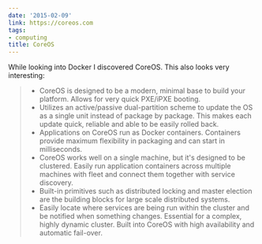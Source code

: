 ```yaml
---
date: '2015-02-09'
link: https://coreos.com
tags:
- computing
title: CoreOS
---
```


While looking into Docker I discovered CoreOS. This also looks very interesting:

>- CoreOS is designed to be a modern, minimal base to build your platform. Allows for very quick PXE/iPXE booting.
>- Utilizes an active/passive dual-partition scheme to update the OS as a single unit instead of package by package. This makes each update quick, reliable and able to be easily rolled back.
>- Applications on CoreOS run as Docker containers. Containers provide maximum flexibility in packaging and can start in milliseconds.
>- CoreOS works well on a single machine, but it's designed to be clustered. Easily run application containers across multiple machines with fleet and connect them together with service discovery.
>- Built-in primitives such as distributed locking and master election are the building blocks for large scale distributed systems.
>- Easily locate where services are being run within the cluster and be notified when something changes. Essential for a complex, highly dynamic cluster. Built into CoreOS with high availability and automatic fail-over.
